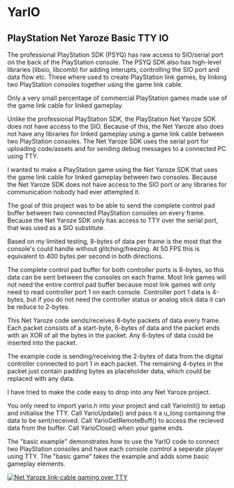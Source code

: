 # YarIO

## PlayStation Net Yaroze Basic TTY IO

The professional PlayStation SDK (PSYQ) has raw access to SIO/serial port on the back of the PlayStation console.
The PSYQ SDK also has high-level libraries (libsio, libcomb) for adding interupts, controlling the SIO port and data flow etc.
These where used to create PlayStation link games, by linking two PlayStation consoles together using the game link cable.

Only a very small percentage of commercial PlayStation games made use of the game link cable for linked gameplay.

Unlike the professional PlayStation SDK, the PlayStation Net Yaroze SDK does not have access to the SIO.
Because of this, the Net Yaroze also does not have any libraries for linked gameplay using a game link cable between two PlayStation consoles.
The Net Yaroze SDK uses the serial port for uploading code/assets and for sending debug messages to a connected PC using TTY.

I wanted to make a PlayStation game using the Net Yaroze SDK that uses the game link cable for linked gameplay between two consoles.
Because the Net Yaroze SDK does not have access to the SIO port or any libraries for communication nobody had ever attempted it.

The goal of this project was to be able to send the complete control pad buffer between two connected PlayStation consoles on every frame.
Because the Net Yaroze SDK only has access to TTY over the serial port, that was used as a SIO substitute.

Based on my limited testing, 8-bytes of data per frame is the most that the console's could handle without glitching/freezing.
At 50 FPS this is equivalent to 400 bytes per second in both directions.

The complete control pad buffer for both controller ports is 8-bytes, so this data can be sent between the consoles on each frame.
Most link games will not need the entire control pad buffer because most link games will only need to read controller port 1 on each console.
Controller port 1 data is 4-bytes, but if you do not need the controller status or analog stick data it can be reduce to 2-bytes.

This Net Yaroze code sends/receives 8-byte packets of data every frame.
Each packet consists of a start-byte, 6-bytes of data and the packet ends with an XOR of all the bytes in the packet.
Any 6-bytes of data could be inserted into the packet.

The example code is sending/receiving the 2-bytes of data from the digital controller connected to port 1 in each packet.
The remaining 4-bytes in the packet just contain padding bytes as placeholder data, which could be replaced with any data.

I have tried to make the code easy to drop into any Net Yaroze project.

You only need to import yario.h into your project and call YarioInit() to setup and initialise the TTY.
Call YarioUpdate() and pass it a u_long containing the data to be sent/received.
Call YarioGetRemoteBuff() to access the recieved data from the buffer.
Call YarioClose() when your game ends.

The "basic example" demonstrates how to use the YarIO code to connect two PlayStation consoles and have each console comtrol a seperate player using TTY.
The "basic game" takes the example and adds some basic gameplay elements.

[![Net Yaroze link-cable gaming over TTY](https://img.youtube.com/vi/npdo4-JTRDA/0.jpg)](https://www.youtube.com/watch?v=vEgT5Susqt0 "Net Yaroze link-cable gaming over TTY")
